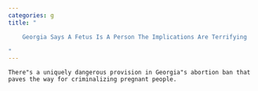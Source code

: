 ```yaml
---
categories: g
title: "

    Georgia Says A Fetus Is A Person The Implications Are Terrifying

"
---
```



    There"s a uniquely dangerous provision in Georgia"s abortion ban that paves the way for criminalizing pregnant people.

